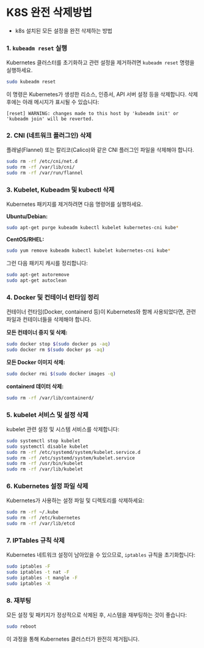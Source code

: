 # K8S 완전 삭제방법

- k8s 설치된 모든 설정을 완전 삭제하는 방법



### 1. **`kubeadm reset` 실행**

Kubernetes 클러스터를 초기화하고 관련 설정을 제거하려면 `kubeadm reset` 명령을 실행하세요.

```bash
sudo kubeadm reset
```

이 명령은 Kubernetes가 생성한 리소스, 인증서, API 서버 설정 등을 삭제합니다. 삭제 후에는 아래 메시지가 표시될 수 있습니다:

```
[reset] WARNING: changes made to this host by 'kubeadm init' or 'kubeadm join' will be reverted.
```

### 2. **CNI (네트워크 플러그인) 삭제**

플래널(Flannel) 또는 칼리코(Calico)와 같은 CNI 플러그인 파일을 삭제해야 합니다.

```bash
sudo rm -rf /etc/cni/net.d
sudo rm -rf /var/lib/cni/
sudo rm -rf /var/run/flannel
```

### 3. **Kubelet, Kubeadm 및 kubectl 삭제**

Kubernetes 패키지를 제거하려면 다음 명령어를 실행하세요.

**Ubuntu/Debian:**

```bash
sudo apt-get purge kubeadm kubectl kubelet kubernetes-cni kube*
```

**CentOS/RHEL:**

```bash
sudo yum remove kubeadm kubectl kubelet kubernetes-cni kube*
```

그런 다음 패키지 캐시를 정리합니다:

```bash
sudo apt-get autoremove
sudo apt-get autoclean
```

### 4. **Docker 및 컨테이너 런타임 정리**

컨테이너 런타임(Docker, containerd 등)이 Kubernetes와 함께 사용되었다면, 관련 파일과 컨테이너들을 삭제해야 합니다.

**모든 컨테이너 중지 및 삭제:**

```bash
sudo docker stop $(sudo docker ps -aq)
sudo docker rm $(sudo docker ps -aq)
```

**모든 Docker 이미지 삭제:**

```bash
sudo docker rmi $(sudo docker images -q)
```

**containerd 데이터 삭제:**

```bash
sudo rm -rf /var/lib/containerd/
```

### 5. **kubelet 서비스 및 설정 삭제**

kubelet 관련 설정 및 시스템 서비스를 삭제합니다:

```bash
sudo systemctl stop kubelet
sudo systemctl disable kubelet
sudo rm -rf /etc/systemd/system/kubelet.service.d
sudo rm -rf /etc/systemd/system/kubelet.service
sudo rm -rf /usr/bin/kubelet
sudo rm -rf /var/lib/kubelet
```

### 6. **Kubernetes 설정 파일 삭제**

Kubernetes가 사용하는 설정 파일 및 디렉토리를 삭제하세요:

```bash
sudo rm -rf ~/.kube
sudo rm -rf /etc/kubernetes
sudo rm -rf /var/lib/etcd
```

### 7. **IPTables 규칙 삭제**

Kubernetes 네트워크 설정이 남아있을 수 있으므로, `iptables` 규칙을 초기화합니다:

```bash
sudo iptables -F
sudo iptables -t nat -F
sudo iptables -t mangle -F
sudo iptables -X
```

### 8. **재부팅**

모든 설정 및 패키지가 정상적으로 삭제된 후, 시스템을 재부팅하는 것이 좋습니다:

```bash
sudo reboot
```

이 과정을 통해 Kubernetes 클러스터가 완전히 제거됩니다.